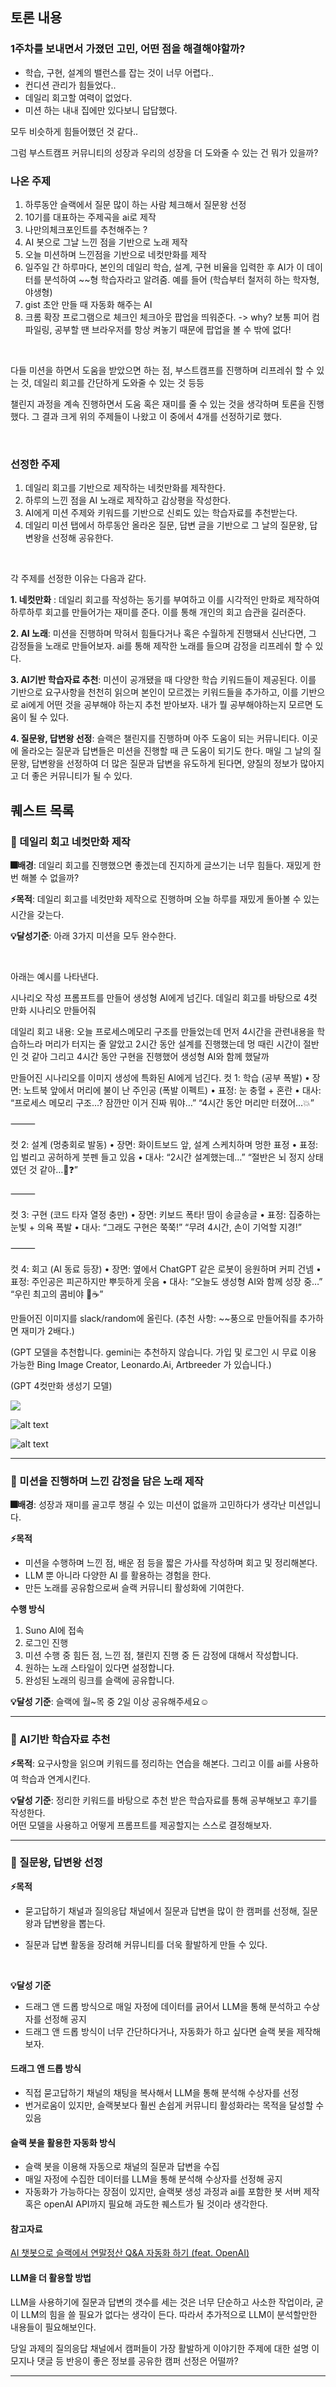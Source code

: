 ## 토론 내용

### 1주차를 보내면서 가졌던 고민, 어떤 점을 해결해야할까?

- 학습, 구현, 설계의 밸런스를 잡는 것이 너무 어렵다..
- 컨디션 관리가 힘들었다..
- 데일리 회고할 여력이 없었다.
- 미션 하는 내내 집에만 있다보니 답답했다.

모두 비슷하게 힘들어했던 것 같다..

그럼 부스트캠프 커뮤니티의 성장과 우리의 성장을 더 도와줄 수 있는 건 뭐가 있을까?

### 나온 주제

1. 하루동안 슬랙에서 질문 많이 하는 사람 체크해서 질문왕 선정
2. 10기를 대표하는 주제곡을 ai로 제작
3. 나만의체크포인트를 추천해주는 ?
4. AI 봇으로 그날 느낀 점을 기반으로 노래 제작
5. 오늘 미션하며 느낀점을 기반으로 네컷만화를 제작
6. 일주일 간 하루마다, 본인의 데일리 학습, 설계, 구현 비율을 입력한 후 AI가 이 데이터를 분석하여 ~~형 학습자라고 알려줌. 예를 들어 (학습부터 철저히 하는 학자형, 야생형)
7. gist 초안 만들 때 자동화 해주는 AI
8. 크롬 확장 프로그램으로 체크인 체크아웃 팝업을 띄워준다. -> why? 보통 피어 컴파일링, 공부할 땐 브라우저를 항상 켜놓기 때문에 팝업을 볼 수 밖에 없다!

<br>


다들 미션을 하면서 도움을 받았으면 하는 점, 부스트캠프를 진행하며 리프레쉬 할 수 있는 것, 데일리 회고를 간단하게 도와줄 수 있는 것 등등   

챌린지 과정을 계속 진행하면서 도움 혹은 재미를 줄 수 있는 것을 생각하며 토론을 진행했다. 그 결과 크게 위의 주제들이 나왔고 이 중에서 4개를 선정하기로 했다.

<br>

### 선정한 주제

1. 데일리 회고를 기반으로 제작하는 네컷만화를 제작한다.
2. 하루의 느낀 점을 AI 노래로 제작하고 감상평을 작성한다.
3. AI에게 미션 주제와 키워드를 기반으로 신뢰도 있는 학습자료를 추천받는다.
4. 데일리 미션 탭에서 하루동안 올라온 질문, 답변 글을 기반으로 그 날의 질문왕, 답변왕을 선정해 공유한다.


<br>  

각 주제를 선정한 이유는 다음과 같다.

**1. 네컷만화** : 데일리 회고를 작성하는 동기를 부여하고 이를 시각적인 만화로 제작하여 하루하루 회고를 만들어가는 재미를 준다. 이를 통해 개인의 회고 습관을 길러준다.

**2. AI 노래**: 미션을 진행하며 막혀서 힘들다거나 혹은 수월하게 진행돼서 신난다면, 그 감정들을 노래로 만들어보자. ai를 통해 제작한 노래를 들으며 감정을 리프레쉬 할 수 있다.

**3. AI기반 학습자료 추천**: 미션이 공개됐을 때 다양한 학습 키워드들이 제공된다. 이를 기반으로 요구사항을 천천히 읽으며 본인이 모르겠는 키워드들을 추가하고, 이를 기반으로 ai에게 어떤 것을 공부해야 하는지 추천 받아보자. 내가 뭘 공부해야하는지 모르면 도움이 될 수 있다.

**4. 질문왕, 답변왕 선정**: 슬랙은 챌린지를 진행하며 아주 도움이 되는 커뮤니티다. 이곳에 올라오는 질문과 답변들은 미션을 진행할 때 큰 도움이 되기도 한다. 매일 그 날의 질문왕, 답변왕을 선정하여 더 많은 질문과 답변을 유도하게 된다면, 양질의 정보가 많아지고 더 좋은 커뮤니티가 될 수 있다.


## 퀘스트 목록

### **:blue_book: 데일리 회고 네컷만화 제작**   

**:fireworks:배경**: 데일리 회고를 진행했으면 좋겠는데 진지하게 글쓰기는 너무 힘들다. 재밌게 한번 해볼 수 없을까?

**:zap:목적**: 데일리 회고를 네컷만화 제작으로 진행하며 오늘 하루를 재밌게 돌아볼 수 있는 시간을 갖는다.

**:bulb:달성기준**: 아래 3가지 미션을 모두 완수한다.   


<br>

아래는 예시를 나타낸다.

시나리오 작성 프롬프트를 만들어 생성형 AI에게 넘긴다.
데일리 회고를 바탕으로 4컷 만화 시나리오 만들어줘

데일리 회고 내용: 오늘 프로세스메모리 구조를 만들었는데 먼저 4시간을 관련내용을 학습하느라 머리가 터지는 줄 알았고 2시간 동안 설계를 진행했는데 멍 때린 시간이 절반인 것 같아 그리고 4시간 동안 구현을 진행했어 생성형 AI와 함께 했달까

만들어진 시나리오를 이미지 생성에 특화된 AI에게 넘긴다.
컷 1: 학습 (공부 폭발)
• 장면: 노트북 앞에서 머리에 불이 난 주인공 (폭발 이펙트)
• 표정: 눈 충혈 + 혼란
• 대사:
“프로세스 메모리 구조…? 잠깐만 이거 진짜 뭐야…”
“4시간 동안 머리만 터졌어…💥”

⸻

컷 2: 설계 (멍충회로 발동)
• 장면: 화이트보드 앞, 설계 스케치하며 멍한 표정
• 표정: 입 벌리고 공허하게 붓펜 들고 있음
• 대사:
“2시간 설계했는데…”
“절반은 뇌 정지 상태였던 것 같아…🧠❓”

⸻

컷 3: 구현 (코드 타자 열정 충만)
• 장면: 키보드 폭타! 땀이 송글송글
• 표정: 집중하는 눈빛 + 의욕 폭발
• 대사:
“그래도 구현은 쭉쭉!”
“무려 4시간, 손이 기억할 지경!”

⸻

컷 4: 회고 (AI 동료 등장)
• 장면: 옆에서 ChatGPT 같은 로봇이 응원하며 커피 건넴
• 표정: 주인공은 피곤하지만 뿌듯하게 웃음
• 대사:
“오늘도 생성형 AI와 함께 성장 중…”
“우린 최고의 콤비야 🤖☕”

만들어진 이미지를 slack/random에 올린다.
(추천 사항: ~~풍으로 만들어줘를 추가하면 재미가 2배다.)

(GPT 모델을 추천합니다. gemini는 추천하지 않습니다. 가입 및 로그인 시 무료 이용 가능한 Bing Image Creator, Leonardo.Ai, Artbreeder 가 있습니다.)

(GPT 4컷만화 생성기 모델)


![ ](https://github.com/user-attachments/assets/2c0dbc06-866a-44e4-a662-890504f7034b)

![alt text](https://github.com/user-attachments/assets/118088e4-4046-4f48-b8a0-4d1e7c42be45)

![alt text](https://github.com/user-attachments/assets/ff8706c3-f9b6-4bc9-ae49-ace66a1b80dc)






---

### **:blue_book: 미션을 진행하며 느낀 감정을 담은 노래 제작**   


**:fireworks:배경**: 성장과 재미를 골고루 챙길 수 있는 미션이 없을까 고민하다가 생각난 미션입니다.


**:zap:목적**
- 미션을 수행하며 느낀 점, 배운 점 등을 짧은 가사를 작성하며 회고 및 정리해본다.
- LLM 뿐 아니라 다양한 AI 를 활용하는 경험을 한다.
- 만든 노래를 공유함으로써 슬랙 커뮤니티 활성화에 기여한다.

**수행 방식**   

1. Suno AI에 접속
2. 로그인 진행
3. 미션 수행 중 힘든 점, 느낀 점, 챌린지 진행 중 든 감정에 대해서 작성합니다.
4. 원하는 노래 스타일이 있다면 설정합니다.
5. 완성된 노래의 링크를 슬랙에 공유합니다.

**:bulb:달성 기준**: 슬랙에 월~목 중 2일 이상 공유해주세요☺️

---



### **:blue_book: AI기반 학습자료 추천**   


**:zap:목적**: 요구사항을 읽으며 키워드를 정리하는 연습을 해본다. 그리고 이를 ai를 사용하여 학습과 연계시킨다.

**:bulb:달성 기준**: 정리한 키워드를 바탕으로 추천 받은 학습자료를 통해 공부해보고 후기를 작성한다.   
어떤 모델을 사용하고 어떻게 프롬프트를 제공할지는 스스로 결정해보자.

---

### **:blue_book: 질문왕, 답변왕 선정**   

**:zap:목적**   

- 묻고답하기 채널과 질의응답 채널에서 질문과 답변을 많이 한 캠퍼를 선정해, 질문왕과 답변왕을 뽑는다.   

- 질문과 답변 활동을 장려해 커뮤니티를 더욱 활발하게 만들 수 있다.   


<br>

**:bulb:달성 기준**   

- 드래그 앤 드롭 방식으로 매일 자정에 데이터를 긁어서 LLM을 통해 분석하고 수상자를 선정해 공지
- 드래그 앤 드롭 방식이 너무 간단하다거나, 자동화가 하고 싶다면 슬랙 봇을 제작해보자.

#### 드래그 앤 드롭 방식

- 직접 묻고답하기 채널의 채팅을 복사해서 LLM을 통해 분석해 수상자를 선정
- 번거로움이 있지만, 슬랙봇보다 훨씬 손쉽게 커뮤니티 활성화라는 목적을 달성할 수 있음

#### 슬랙 봇을 활용한 자동화 방식

- 슬랙 봇을 이용해 자동으로 채널의 질문과 답변을 수집
- 매일 자정에 수집한 데이터를 LLM을 통해 분석해 수상자를 선정해 공지
- 자동화가 가능하다는 장점이 있지만, 슬랙봇 생성 과정과 ai를 포함한 봇 서버 제작 혹은 openAI API까지 필요해 과도한 퀘스트가 될 것이라 생각한다.

#### 참고자료

[AI 챗봇으로 슬랙에서 연말정산 Q&A 자동화 하기 (feat.  OpenAI)](https://velog.io/@ggingmin/AI-%EC%B1%97%EB%B4%87%EC%9C%BC%EB%A1%9C-%EC%8A%AC%EB%9E%99%EC%97%90%EC%84%9C-%EC%97%B0%EB%A7%90%EC%A0%95%EC%82%B0-QA-%EC%9E%90%EB%8F%99%ED%99%94-%ED%95%98%EA%B8%B0-feat.-OpenAI)

#### LLM을 더 활용할 방법

LLM을 사용하기에 질문과 답변의 갯수를 세는 것은 너무 단순하고 사소한 작업이라, 굳이 LLM의 힘을 쓸 필요가 없다는 생각이 든다. 따라서 추가적으로 LLM이 분석할만한 내용들이 필요해보인다.

당일 과제의 질의응답 채널에서 캠퍼들이 가장 활발하게 이야기한 주제에 대한 설명
이모지나 댓글 등 반응이 좋은 정보를 공유한 캠퍼 선정은 어떨까?

---

